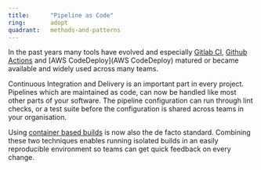 ```yaml
---
title:      "Pipeline as Code"
ring:       adopt
quadrant:   methods-and-patterns
---
```


In the past years many tools have evolved and especially [Gitlab CI](https://docs.gitlab.com/ee/ci/), [Github Actions](https://github.com/features/actions) and [AWS CodeDeploy](AWS CodeDeploy) matured or became available and widely used across many teams.

Continuous Integration and Delivery is an important part in every project. Pipelines which are maintained as code, can now be handled like most other parts of your software. The pipeline configuration can run through lint checks, or a test suite before the configuration is shared across teams in your organisation.

Using [container based builds](https://www.aoe.com/techradar/methods-and-patterns/container-based-builds.html) is now also the de facto standard. Combining these two techniques enables running isolated builds in an easily reproducible environment so teams can get quick feedback on every change.